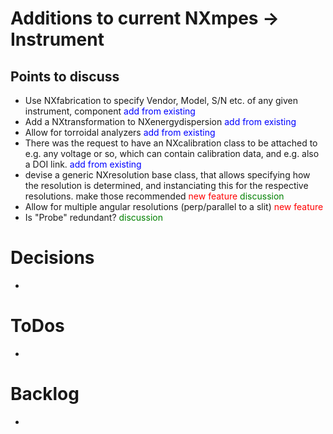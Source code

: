 
# Additions to current NXmpes -> Instrument

## Points to discuss
- Use NXfabrication to specify Vendor, Model, S/N etc. of any given instrument, component <span style="color:blue">add from existing</span>
- Add a NXtransformation to NXenergydispersion <span style="color:blue">add from existing</span>
- Allow for torroidal analyzers <span style="color:blue">add from existing</span>
- There was the request to have an NXcalibration class to be attached to e.g. any voltage or so, which can contain calibration data, and e.g. also a DOI link. <span style="color:blue">add from existing</span>
- devise a generic NXresolution base class, that allows specifying how the resolution is determined, and instanciating this for the respective resolutions. make those recommended <span style="color:red">new feature</span> <span style="color:green">discussion</span>
- Allow for multiple angular resolutions (perp/parallel to a slit) <span style="color:red">new feature</span>
- Is "Probe" redundant? <span style="color:green">discussion</span>




# Decisions
- 

# ToDos
-


# Backlog
- 